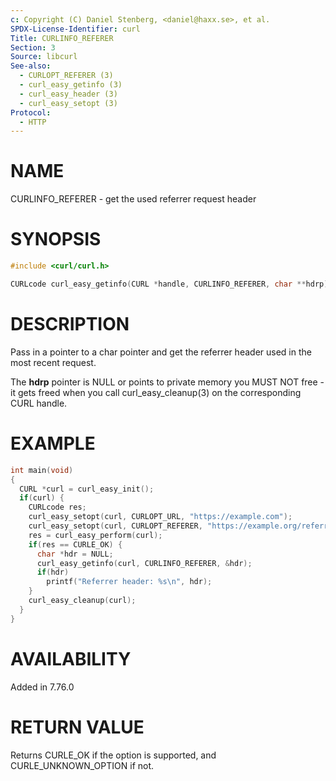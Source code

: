 ```yaml
---
c: Copyright (C) Daniel Stenberg, <daniel@haxx.se>, et al.
SPDX-License-Identifier: curl
Title: CURLINFO_REFERER
Section: 3
Source: libcurl
See-also:
  - CURLOPT_REFERER (3)
  - curl_easy_getinfo (3)
  - curl_easy_header (3)
  - curl_easy_setopt (3)
Protocol:
  - HTTP
---
```


# NAME

CURLINFO_REFERER - get the used referrer request header

# SYNOPSIS

~~~c
#include <curl/curl.h>

CURLcode curl_easy_getinfo(CURL *handle, CURLINFO_REFERER, char **hdrp);
~~~

# DESCRIPTION

Pass in a pointer to a char pointer and get the referrer header used in the
most recent request.

The **hdrp** pointer is NULL or points to private memory you MUST NOT free -
it gets freed when you call curl_easy_cleanup(3) on the corresponding
CURL handle.

# EXAMPLE

~~~c
int main(void)
{
  CURL *curl = curl_easy_init();
  if(curl) {
    CURLcode res;
    curl_easy_setopt(curl, CURLOPT_URL, "https://example.com");
    curl_easy_setopt(curl, CURLOPT_REFERER, "https://example.org/referrer");
    res = curl_easy_perform(curl);
    if(res == CURLE_OK) {
      char *hdr = NULL;
      curl_easy_getinfo(curl, CURLINFO_REFERER, &hdr);
      if(hdr)
        printf("Referrer header: %s\n", hdr);
    }
    curl_easy_cleanup(curl);
  }
}
~~~

# AVAILABILITY

Added in 7.76.0

# RETURN VALUE

Returns CURLE_OK if the option is supported, and CURLE_UNKNOWN_OPTION if not.
